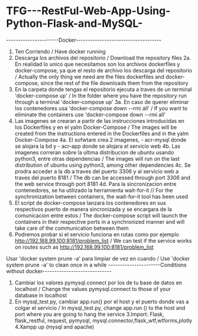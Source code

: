 # TFG---RestFul-Web-App-Using-Python-Flask-and-MySQL-
----------------------Docker------------------------------------
1. Ten Corriendo / Have docker running
2. Descarga los archivos del repositorio / Download the repository files
    2a. En realidad lo unico que necesitamos son los archivos dockerfiles y docker-compose, ya que el resto de archivo los descarga del     repositorio / Actually the only thing we need are the files dockerfiles and docker-compose, since the rest of the file downloads         them from the repository  
3. En la carpeta donde tengas el repositorio ejecuta a traves de un terminal 'docker-compose up' / In the folder where you have the repository run through a terminal 'docker-compose up'
    3a. En caso de querer eliminar los contenedores usa 'docker-compose down --rmi all' / 
If you want to eliminate the containers use 'docker-compose down --rmi all'
4. Las imagenes se crearan a partir de las instrucciones introducidas en los Dockerfiles y en el yalm Docker-Compose / The images will be created from the instructions entered in the Dockerfiles and in the yalm Docker-Compose
    4a. El sofwtare crea 2 imagenes, - acr-mysql donde se alojara la bd y - acr-app donde se alojara el servicio web
    4b. Las imagenes correran sobre la ultima distribucion de ubuntu usando python3, entre otras dependencias / The images will run on       the last distribution of ubuntu using python3, among other dependencies
    4c. Se prodra acceder a la db a traves del puerto 3306 y al servicio web a traves del puerto 8181 / The db can be accessed through       port 3306 and the web service through port 8181
    4d. Para la sincronizacion entre contenedores, se ha utilizado la herramienta wait-for-it //  For the synchronization between containers, the wait-for-it tool has been used
5. El script de docker-compose lanzara los contenedores en sus respectivos puerto de manera sincronizada y se encargara de la comunicacion entre estos / The docker-compose script will launch the containers in their respective ports in a synchronized manner and will take care of the communication between them
6. Podremos probar si el servicio funciona en rutas como por ejemplo http://192.168.99.100:8181/problem_list / We can test if the service works on routes such as http://192.168.99.100:8181/problem_list

Usar 'docker system prune -a' para limpiar de vez en cuando / Use 'docker system prune -a' to clean once in a while
----------------------Conditions without docker-----------------------------
1. Cambiar los valores pymysql.connect por los de tu base de datos en localhost / Change the values pymysql.connect to those of your database in localhost
2. En mysql_test.py, cambiar app.run() por el host y el puerto donde vas a colgar el servicio / In mysql_test.py, change app.run () to the host and port where you are going to hang the service
3.Import: Flask, flask_restful, request, pymysql, mysql.connector,flask_wtf,wtforms,plotly
4.Xampp up (mysql and apache)

